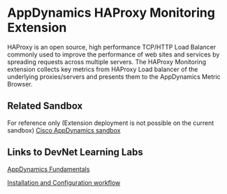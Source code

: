 # AppDynamics HAProxy Monitoring Extension
 
HAProxy is an open source, high performance TCP/HTTP Load Balancer commonly used to improve the performance of web sites and services by spreading requests across multiple servers. The HAProxy Monitoring extension collects key metrics from HAProxy Load balancer of the underlying proxies/servers and presents them to the AppDynamics Metric Browser.
 
## Related Sandbox
 
For reference only (Extension deployment is not possible on the current sandbox) [Cisco AppDynamics sandbox](https://devnetsandbox.cisco.com/RM/Diagram/Index/9e056219-ab84-4741-9485-de3d3446caf2?diagramType=Topology)
 
## Links to DevNet Learning Labs
 
[AppDynamics Fundamentals](https://developer.cisco.com/learning/modules/appdynamics-fundamentals)
 
[Installation and Configuration workflow](https://github.com/Appdynamics/<extension-repo>/blob/master/README.md)